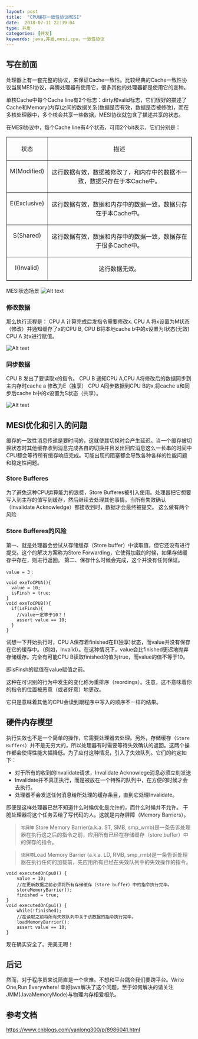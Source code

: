```yaml
---
layout: post
title:  "CPU缓存一致性协议MESI"
date:  2018-07-11 22:39:04
type: 并发
categories: [并发]
keywords: java,并发,mesi,cpu，一致性协议
---
```


## 写在前面

  处理器上有一套完整的协议，来保证Cache一致性。比较经典的Cache一致性协议当属MESI协议，奔腾处理器有使用它，很多其他的处理器都是使用它的变种。

单核Cache中每个Cache line有2个标志：dirty和valid标志，它们很好的描述了Cache和Memory(内存)之间的数据关系(数据是否有效，数据是否被修改)，而在多核处理器中，多个核会共享一些数据，MESI协议就包含了描述共享的状态。

在MESI协议中，每个Cache line有4个状态，可用2个bit表示，它们分别是： 

<table cellspacing="0" cellpadding="0" border="1"><tbody><tr><td valign="top">
<p align="center">状态</p>
</td>
<td valign="top">
<p align="center">描述</p>
</td>
</tr><tr><td valign="top">
<p align="center">M(Modified)</p>
</td>
<td valign="top">
<p align="center">这行数据有效，数据被修改了，和内存中的数据不一致，数据只存在于本Cache中。</p>
</td>
</tr><tr><td valign="top">
<p align="center">E(Exclusive)</p>
</td>
<td valign="top">
<p align="center">这行数据有效，数据和内存中的数据一致，数据只存在于本Cache中。</p>
</td>
</tr><tr><td valign="top">
<p align="center">S(Shared)</p>
</td>
<td valign="top">
<p align="center">这行数据有效，数据和内存中的数据一致，数据存在于很多Cache中。</p>
</td>
</tr><tr><td valign="top">
<p align="center">I(Invalid)</p>
</td>
<td valign="top">
<p align="center">这行数据无效。</p>
</td>
</tr></tbody></table>

MESI状态场景
![Alt text](./images/1531305589537.png)

### 修改数据
那么执行流程是：
CPU A 计算完成后发指令需要修改x.
CPU A 将x设置为M状态（修改）并通知缓存了x的CPU B, CPU B将本地cache b中的x设置为I状态(无效)
CPU A 对x进行赋值。

![Alt text](./images/1531318187632.png)


### 同步数据
CPU B 发出了要读取x的指令。
CPU B 通知CPU A,CPU A将修改后的数据同步到主内存时cache a 修改为E（独享）
CPU A同步数据到CPU B的x,将cache a和同步后cache b中的x设置为S状态（共享）。

![Alt text](./images/1531318504688.png)



## MESI优化和引入的问题

缓存的一致性消息传递是要时间的，这就使其切换时会产生延迟。当一个缓存被切换状态时其他缓存收到消息完成各自的切换并且发出回应消息这么一长串的时间中CPU都会等待所有缓存响应完成。可能出现的阻塞都会导致各种各样的性能问题和稳定性问题。
### Store Bufferes
为了避免这种CPU运算能力的浪费，Store Bufferes被引入使用。处理器把它想要写入到主存的值写到缓存，然后继续去处理其他事情。当所有失效确认（Invalidate Acknowledge）都接收到时，数据才会最终被提交。
这么做有两个风险

### Store Bufferes的风险
第一、就是处理器会尝试从存储缓存（Store buffer）中读取值，但它还没有进行提交。这个的解决方案称为Store Forwarding，它使得加载的时候，如果存储缓存中存在，则进行返回。
第二、保存什么时候会完成，这个并没有任何保证。

```
value = 3；

void exeToCPUA(){
  value = 10;
  isFinsh = true;
}
void exeToCPUB(){
  if(isFinsh){
    //value一定等于10？！
    assert value == 10;
  }
}
```
试想一下开始执行时，CPU A保存着finished在E(独享)状态，而value并没有保存在它的缓存中。（例如，Invalid）。在这种情况下，value会比finished更迟地抛弃存储缓存。完全有可能CPU B读取finished的值为true，而value的值不等于10。

即isFinsh的赋值在value赋值之前。

这种在可识别的行为中发生的变化称为重排序（reordings）。注意，这不意味着你的指令的位置被恶意（或者好意）地更改。

它只是意味着其他的CPU会读到跟程序中写入的顺序不一样的结果。

## 硬件内存模型
执行失效也不是一个简单的操作，它需要处理器去处理。另外，存储缓存（`Store Buffers`）并不是无穷大的，所以处理器有时需要等待失效确认的返回。这两个操作都会使得性能大幅降低。为了应付这种情况，引入了失效队列。它们的约定如下：

- 对于所有的收到的Invalidate请求，Invalidate Acknowlege消息必须立刻发送
- Invalidate并不真正执行，而是被放在一个特殊的队列中，在方便的时候才会去执行。
- 处理器不会发送任何消息给所处理的缓存条目，直到它处理Invalidate。

即便是这样处理器已然不知道什么时候优化是允许的，而什么时候并不允许。
干脆处理器将这个任务丢给了写代码的人。这就是内存屏障（Memory Barriers）。

>`写屏障` Store Memory Barrier(a.k.a. ST, SMB, smp_wmb)是一条告诉处理器在执行这之后的指令之前，应用所有已经在存储缓存（store buffer）中的保存的指令。

>`读屏障`Load Memory Barrier (a.k.a. LD, RMB, smp_rmb)是一条告诉处理器在执行任何的加载前，先应用所有已经在失效队列中的失效操作的指令。

```
void executedOnCpu0() {
    value = 10;
    //在更新数据之前必须将所有存储缓存（store buffer）中的指令执行完毕。
    storeMemoryBarrier();
    finished = true;
}
void executedOnCpu1() {
    while(!finished);
    //在读取之前将所有失效队列中关于该数据的指令执行完毕。
    loadMemoryBarrier();
    assert value == 10;
}
```

现在确实安全了。完美无暇！

## 后记
然而，对于程序员来说简直是一个灾难。不想和平台耦合我们要跨平台。Write One,Run Everywhere!
幸好java解决了这个问题，至于如何解决的请关注JMM(JavaMemoryMode)与物理内存相爱相杀。

## 参考文档
https://www.cnblogs.com/yanlong300/p/8986041.html